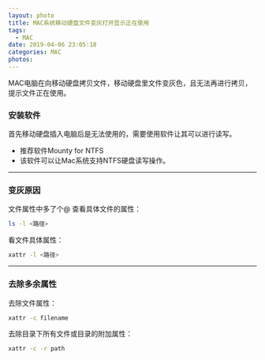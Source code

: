 ```yaml
---
layout: photo
title: MAC系统移动硬盘文件变灰打开显示正在使用
tags:
  - MAC
date: 2019-04-06 23:05:18
categories: MAC
photos:
---
```

MAC电脑在向移动硬盘拷贝文件，移动硬盘里文件变灰色，且无法再进行拷贝，提示文件正在使用。
<!--more-->
### 安装软件
首先移动硬盘插入电脑后是无法使用的，需要使用软件让其可以进行读写。
- 推荐软件Mounty for NTFS
- 该软件可以让Mac系统支持NTFS硬盘读写操作。

----
### 变灰原因

文件属性中多了个@
查看具体文件的属性：

```bash
ls -l <路径>
```
看文件具体属性：
```bash
xattr -l <路径>
```
----
### 去除多余属性
去除文件属性：
```bash
xattr -c filename
```
去除目录下所有文件或目录的附加属性：
```bash
xattr -c -r path
```
